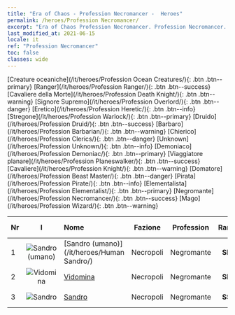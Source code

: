 ```yaml
---
title: "Era of Chaos - Profession Necromancer -  Heroes"
permalink: /heroes/Profession Necromancer/
excerpt: "Era of Chaos Profession Necromancer. Profession Necromancer. List of Profession  in Era of Chaos"
last_modified_at: 2021-06-15
locale: it
ref: "Profession Necromancer"
toc: false
classes: wide
---
```

 [Creature oceaniche](/it/heroes/Profession Ocean Creatures/){: .btn .btn--primary} [Ranger](/it/heroes/Profession Ranger/){: .btn .btn--success} [Cavaliere della Morte](/it/heroes/Profession Death Knight/){: .btn .btn--warning} [Signore Supremo](/it/heroes/Profession Overlord/){: .btn .btn--danger} [Eretico](/it/heroes/Profession Heretic/){: .btn .btn--info} [Stregone](/it/heroes/Profession Warlock/){: .btn .btn--primary} [Druido](/it/heroes/Profession Druid/){: .btn .btn--success} [Barbaro](/it/heroes/Profession Barbarian/){: .btn .btn--warning} [Chierico](/it/heroes/Profession Clerics/){: .btn .btn--danger} [Unknown](/it/heroes/Profession Unknown/){: .btn .btn--info} [Demoniaco](/it/heroes/Profession Demoniac/){: .btn .btn--primary} [Viaggiatore planare](/it/heroes/Profession Planeswalker/){: .btn .btn--success} [Cavaliere](/it/heroes/Profession Knight/){: .btn .btn--warning} [Domatore](/it/heroes/Profession Beast Master/){: .btn .btn--danger} [Pirata](/it/heroes/Profession Pirate/){: .btn .btn--info} [Elementalista](/it/heroes/Profession Elementalist/){: .btn .btn--primary} [Negromante](/it/heroes/Profession Necromancer/){: .btn .btn--success} [Mago](/it/heroes/Profession Wizard/){: .btn .btn--warning} 

  | Nr |  I |    Nome    |  Fazione  |  Profession   |  Rango  |    Specialty     | User Rate  | 
  |:---|:--:|:-----------|:-------:|:-------------:|:------:|:-----------------|:----:|
  | 1 | ![Sandro (umano)](/images/h/h_HumanSandro.jpg) | [Sandro (umano)](/it/heroes/Human Sandro/) | Necropoli | Negromante | **SR+** |  Anima immortale | SR |
  | 2 | ![Vidomina](/images/h/h_Vidomina.jpg) | [Vidomina](/it/heroes/Vidomina/) | Necropoli | Negromante | **SR+** |  Negromante | R |
  | 3 | ![Sandro](/images/h/h_Sandro.jpg) | [Sandro](/it/heroes/Sandro/) | Necropoli | Negromante | **SSR** |  Calar delle tenebre | SSR |
